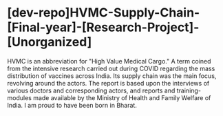 # [dev-repo]HVMC-Supply-Chain-[Final-year]-[Research-Project]-[Unorganized]

HVMC is an abbreviation for "High Value Medical Cargo." A term coined from the intensive research carried out during COVID regarding the mass distribution of vaccines across India. Its supply chain was the main focus, revolving around the actors. The report is based upon the interviews of various doctors and corresponding actors, and reports and training-modules made available by the Ministry of Health and Family Welfare of India. I am proud to have been born in Bharat.
